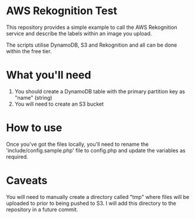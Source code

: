 # AWS Rekognition Test
This repository provides a simple example to call the AWS Rekognition service and describe the labels within an image you upload. 

The scripts utilise DynamoDB, S3 and Rekognition and all can be done within the free tier.

# What you'll need
1. You should create a DynamoDB table with the primary partition key as "name" (string)
2. You will need to create an S3 bucket

# How to use
Once you've got the files locally, you'll need to rename the 'include/config.sample.php' file to config.php and update the variables as required.

# Caveats
You will need to manually create a directory called "tmp" where files will be uploaded to prior to being pushed to S3. I will add this directory to the repository in a future commit.
